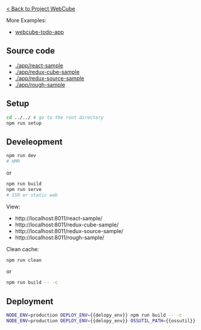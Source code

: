 
[< Back to Project WebCube](https://github.com/dexteryy/Project-WebCube/)

More Examples:

* [webcube-todo-app](../webcube-todo-app)

## Source code

* [./app/react-sample](./app/react-sample)
* [./app/redux-cube-sample](./app/redux-cube-sample)
* [./app/redux-source-sample](./app/redux-source-sample)
* [./app/rough-sample](./app/rough-sample)


## Setup

```bash
cd ../../ # go to the root directory
npm run setup
```

## Develeopment

```bash
npm run dev
# HMR
```

or

```bash
npm run build
npm run serve
# SSR or static web
```

View:

* http://localhost:8011/react-sample/
* http://localhost:8011/redux-cube-sample/
* http://localhost:8011/redux-source-sample/
* http://localhost:8011/rough-sample/

Clean cache:

```bash
npm run clean
```

or

```bash
npm run build -- -c
```

## Deployment

```bash
NODE_ENV=production DEPLOY_ENV={{delopy_env}} npm run build -- -c
NODE_ENV=production DEPLOY_ENV={{delopy_env}} OSSUTIL_PATH={{ossutil}} AWSCLI_PATH={{awscli}} ACCESS_KEY_ID={{key}} ACCESS_KEY_SECRET={{scecret}} MONOREPO_PACKAGES_PATH=packages ENABLE_CHINA_MIRROR=true REGISTRY_URL="{{registry}}/{{namespace}}/{{image}}:{{tag}}" npm run deploy
```



